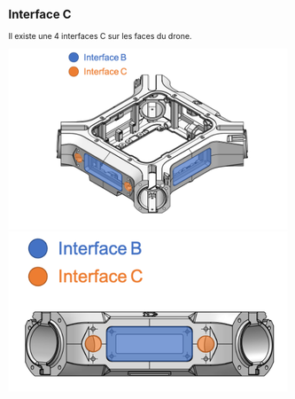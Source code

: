 ## Interface C 

Il existe une 4 interfaces C sur les faces du drone.

<img src="../../gitbook/images/INTERFACE/general/pastille/ISO-INTB-INTC.png">
<img src="../../gitbook/images/INTERFACE/general/pastille/FACE-INTB-INTC.png">

